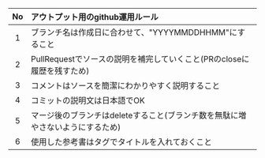 | No | アウトプット用のgithub運用ルール|
|:--:|:--------------------------------------------------------------|
| 1  | ブランチ名は作成日に合わせて、"YYYYMMDDHHMM"にすること                  |
| 2  | PullRequestでソースの説明を補完していくこと(PRのcloseに履歴を残すため)    |
| 3  | コメントはソースを簡潔にわかりやすく説明すること                           |
| 4  | コミットの説明文は日本語でOK                                        |
| 5  | マージ後のブランチはdeleteすること(ブランチ数を無駄に増やさないようにするため) |
| 6  | 使用した参考書はタグでタイトルを入れておくこと                           |
